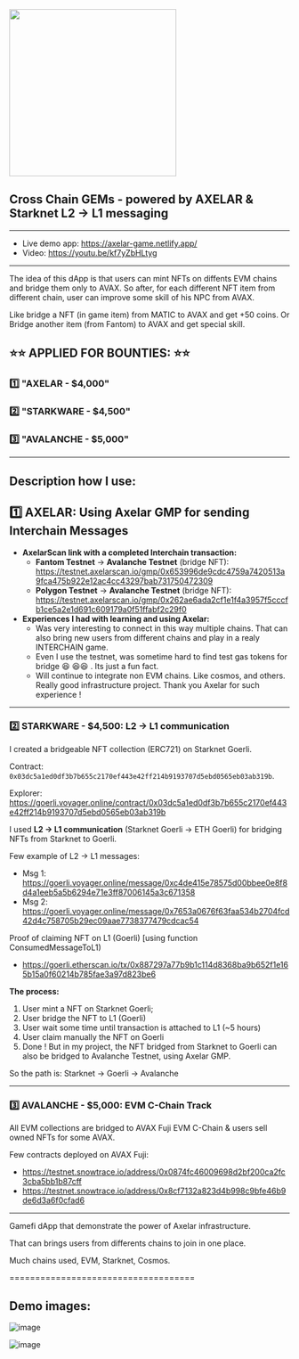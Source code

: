<img src="https://github.com/keyllli223/CrossChainGEMs/assets/84118397/742d463e-e6f0-4432-9db6-cbf2dd75153c" width="300px">

## Cross Chain GEMs - powered by AXELAR & Starknet L2 → L1 messaging

----

- Live demo app: https://axelar-game.netlify.app/
- Video: https://youtu.be/kf7yZbHLtyg

----

The idea of this dApp is that users can mint NFTs on diffents EVM chains and bridge them only to AVAX. So after, for each different NFT item from different chain, user can improve some skill of his NPC from AVAX. 

Like bridge a NFT (in game item) from MATIC to AVAX and get +50 coins.
Or Bridge another item (from Fantom) to AVAX and get special skill.



## ⭐⭐ APPLIED FOR BOUNTIES: ⭐⭐

### 1️⃣ **"AXELAR - $4,000"**

### 2️⃣ **"STARKWARE - $4,500"**

### 3️⃣ **"AVALANCHE - $5,000"**

--------

## Description how I use:

## 1️⃣ AXELAR:  Using Axelar GMP for sending Interchain Messages
- **AxelarScan link with a completed Interchain transaction:**
    - **Fantom Testnet** → **Avalanche Testnet** (bridge NFT): https://testnet.axelarscan.io/gmp/0x653996de9cdc4759a7420513a9fca475b922e12ac4cc43297bab731750472309
    - **Polygon Testnet** → **Avalanche Testnet** (bridge NFT): https://testnet.axelarscan.io/gmp/0x262ae6ada2cf1e1f4a3957f5cccfb1ce5a2e1d691c609179a0f51ffabf2c29f0
- **Experiences I had with learning and using Axelar:**
  - Was very interesting to connect in this way multiple chains. That can also bring new users from different chains and play in a realy INTERCHAIN game.
  - Even I use the testnet, was sometime hard to find test gas tokens for bridge  😆 😆😆 . Its just a fun fact. 
  - Will continue to integrate non EVM chains. Like cosmos, and others. Really good infrastructure project. Thank you Axelar for such experience !

------

### 2️⃣ STARKWARE - $4,500:  L2  → L1 communication

I created a bridgeable NFT collection (ERC721) on Starknet Goerli. 

Contract: `0x03dc5a1ed0df3b7b655c2170ef443e42ff214b9193707d5ebd0565eb03ab319b`. 

Explorer: https://goerli.voyager.online/contract/0x03dc5a1ed0df3b7b655c2170ef443e42ff214b9193707d5ebd0565eb03ab319b

I used **L2  → L1 communication** (Starknet Goerli → ETH Goerli) for bridging NFTs from Starknet to Goerli.

Few example of L2 → L1 messages:
- Msg 1: https://goerli.voyager.online/message/0xc4de415e78575d00bbee0e8f8d4a1eeb5a5b6294e71e3ff87006145a3c671358
- Msg 2: https://goerli.voyager.online/message/0x7653a0676f63faa534b2704fcd42d4c758705b29ec09aae7738377479cdcac54

Proof of claiming NFT on L1 (Goerli) [using function ConsumedMessageToL1)
- https://goerli.etherscan.io/tx/0x887297a77b9b1c114d8368ba9b652f1e165b15a0f60214b785fae3a97d823be6

**The process:**
1. User mint a NFT on Starknet Goerli;
2. User bridge the NFT to L1 (Goerli)
3. User wait some time until transaction is attached to L1 (~5 hours)
4. User claim manually the NFT on Goerli
5. Done ! But in my project, the NFT bridged from Starknet to Goerli can also be bridged to Avalanche Testnet, using Axelar GMP.

So the path is: Starknet -> Goerli -> Avalanche

 
----

### 3️⃣ AVALANCHE - $5,000:   EVM C-Chain Track

All EVM collections are bridged to AVAX Fuji EVM C-Chain & users sell owned NFTs for some AVAX.

Few contracts deployed on AVAX Fuji:
- https://testnet.snowtrace.io/address/0x0874fc46009698d2bf200ca2fc3cba5bb1b87cff
- https://testnet.snowtrace.io/address/0x8cf7132a823d4b998c9bfe46b9de6d3a6f0cfad6

----

Gamefi dApp that demonstrate the power of Axelar infrastructure.

That can brings users from differents chains to join in one place.

Much chains used, EVM, Starknet, Cosmos.


====================================

## Demo images:


![image](https://github.com/keyllli223/CrossChainGEMs/assets/84118397/04f068c9-b733-4615-87b9-5bde693273d6)

![image](https://github.com/keyllli223/CrossChainGEMs/assets/84118397/1faa295c-05ea-41f7-ba5c-c6cc60e19d31)

